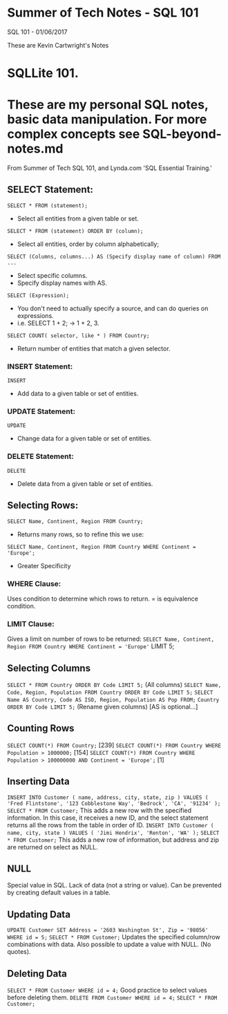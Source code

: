 # Summer of Tech Notes - SQL 101
SQL 101 - 01/06/2017

These are Kevin Cartwright's Notes

# SQLLite 101.
These are my personal SQL notes, basic data manipulation.
For more complex concepts see SQL-beyond-notes.md
===
From Summer of Tech SQL 101, and Lynda.com 'SQL Essential Training.'

## SELECT Statement:
`SELECT * FROM (statement);`
  - Select all entities from a given table or set.

`SELECT * FROM (statement) ORDER BY (column);`
  - Select all entities, order by column alphabetically;

`SELECT (Columns, columns...) AS (Specify display name of column) FROM ...`
  - Select specific columns.
  - Specify display names with AS.

`SELECT (Expression);`
  - You don't need to actually specify a source, and can do queries on expressions.
  - i.e. SELECT 1 + 2; -> 1 + 2, 3.

`SELECT COUNT( selector, like * ) FROM Country;`
  - Return number of entities that match a given selector.

### INSERT Statement:
`INSERT`
  - Add data to a given table or set of entities.

### UPDATE Statement:
`UPDATE`
  - Change data for a given table or set of entities.

### DELETE Statement:
`DELETE`
  - Delete data from a given table or set of entities.

## Selecting Rows:
`SELECT Name, Continent, Region FROM Country;`
  - Returns many rows, so to refine this we use:

`SELECT Name, Continent, Region FROM Country WHERE Continent = 'Europe';`
  - Greater Specificity

### WHERE Clause:
Uses condition to determine which rows to return.
= is equivalence condition.

### LIMIT Clause:
Gives a limit on number of rows to be returned:
`SELECT Name, Continent, Region FROM Country WHERE Continent = 'Europe'` LIMIT 5;

## Selecting Columns
`SELECT * FROM Country ORDER BY Code LIMIT 5;` (All columns)
`SELECT Name, Code, Region, Population FROM Country ORDER BY Code LIMIT 5;`
`SELECT Name AS Country, Code AS ISO, Region, Population AS Pop FROM;` `Country ORDER BY Code LIMIT 5;` (Rename given columns) [AS is optional...]

## Counting Rows
`SELECT COUNT(*) FROM Country;` [239]
`SELECT COUNT(*) FROM Country WHERE Population > 1000000;` [154]
`SELECT COUNT(*) FROM Country WHERE Population > 100000000 AND Continent = 'Europe';` [1]

## Inserting Data
`INSERT INTO Customer ( name, address, city, state, zip ) VALUES ( 'Fred Flintstone', '123 Cobblestone Way', 'Bedrock', 'CA', '91234' );`
`SELECT * FROM Customer;`
This adds a new row with the specified information. In this case, it receives a new ID, and the select statement returns all the rows from the table in order of ID.
`INSERT INTO Customer ( name, city, state ) VALUES ( 'Jimi Hendrix', 'Renton', 'WA' );`
`SELECT * FROM Customer;`
This adds a new row of information, but address and zip are returned on select as NULL.

## NULL
Special value in SQL. Lack of data (not a string or value).
Can be prevented by creating default values in a table.

## Updating Data
`UPDATE Customer SET Address = '2603 Washington St', Zip = '98056' WHERE id = 5;`
`SELECT * FROM Customer;`
Updates the specified column/row combinations with data.
Also possible to update a value with NULL. (No quotes).

## Deleting Data
`SELECT * FROM Customer WHERE id = 4;`
Good practice to select values before deleting them.
`DELETE FROM Customer WHERE id = 4;`
`SELECT * FROM Customer;`
